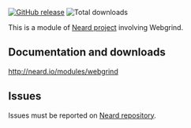 [![GitHub release](https://img.shields.io/github/release/neard/module-webgrind.svg?style=flat-square)](https://github.com/neard/module-webgrind/releases/latest)
![Total downloads](https://img.shields.io/github/downloads/neard/module-webgrind/total.svg?style=flat-square)

This is a module of [Neard project](https://github.com/neard/neard) involving Webgrind.

## Documentation and downloads

http://neard.io/modules/webgrind

## Issues

Issues must be reported on [Neard repository](https://github.com/neard/neard/issues).
